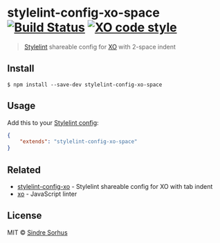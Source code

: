 # stylelint-config-xo-space [![Build Status](https://travis-ci.org/sindresorhus/stylelint-config-xo-space.svg?branch=master)](https://travis-ci.org/sindresorhus/stylelint-config-xo-space) [![XO code style](https://img.shields.io/badge/code_style-XO-5ed9c7.svg)](sindresorhus/xo)

> [Stylelint](https://stylelint.io) shareable config for [XO](https://github.com/sindresorhus/xo) with 2-space indent


## Install

```
$ npm install --save-dev stylelint-config-xo-space
```


## Usage

Add this to your [Stylelint config](https://stylelint.io/user-guide/configuration/):

```json
{
	"extends": "stylelint-config-xo-space"
}
```


## Related

- [stylelint-config-xo](https://github.com/sindresorhus/stylelint-config-xo) - Stylelint shareable config for XO with tab indent
- [xo](https://github.com/sindresorhus/xo) - JavaScript linter


## License

MIT © [Sindre Sorhus](https://sindresorhus.com)
